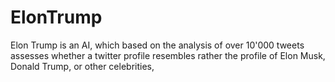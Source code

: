# ElonTrump
Elon Trump is an AI, which based on the analysis of over 10'000 tweets assesses whether a twitter profile resembles rather the profile of Elon Musk, Donald Trump, or other celebrities, 
